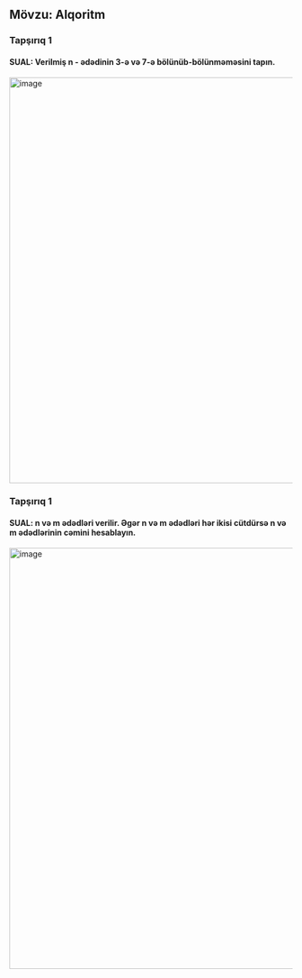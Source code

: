 ## Mövzu: Alqoritm

### Tapşırıq 1
#### SUAL: Verilmiş n - ədədinin 3-ə və 7-ə bölünüb-bölünməməsini tapın.
<img width="937" height="721" alt="image" src="https://github.com/user-attachments/assets/b987728f-66b8-43c4-9b5e-2bf7058645fb" />


### Tapşırıq 1
#### SUAL: n və m ədədləri verilir. Əgər n və m ədədləri hər ikisi cütdürsə n və m ədədlərinin cəmini hesablayın.
<img width="698" height="748" alt="image" src="https://github.com/user-attachments/assets/38f8147d-78dd-4373-9cb4-6420a34f2fc7" />
